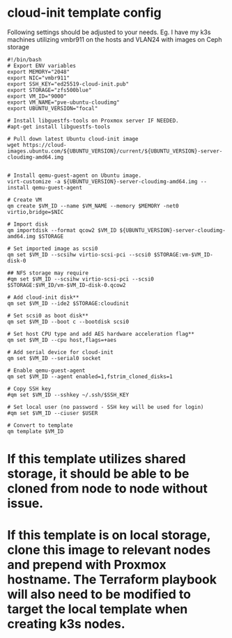 
# cloud-init template config
Following settings should be adjusted to your needs.
Eg. I have my k3s machines utilizing vmbr911 on the hosts and VLAN24 with images on Ceph storage

    #!/bin/bash
    # Export ENV variables
    export MEMORY="2048"
    export NIC="vmbr911"
    export SSH_KEY="ed25519-cloud-init.pub"
    export STORAGE="zfs500blue"
    export VM_ID="9000"
    export VM_NAME="pve-ubuntu-cloudimg"
    export UBUNTU_VERSION="focal"

    # Install libguestfs-tools on Proxmox server IF NEEDED.
    #apt-get install libguestfs-tools

    # Pull down latest Ubuntu cloud-init image
    wget https://cloud-images.ubuntu.com/${UBUNTU_VERSION}/current/${UBUNTU_VERSION}-server-cloudimg-amd64.img


    # Install qemu-guest-agent on Ubuntu image.
    virt-customize -a ${UBUNTU_VERSION}-server-cloudimg-amd64.img --install qemu-guest-agent
    
    # Create VM
    qm create $VM_ID --name $VM_NAME --memory $MEMORY -net0 virtio,bridge=$NIC
    
    # Import disk
    qm importdisk --format qcow2 $VM_ID ${UBUNTU_VERSION}-server-cloudimg-amd64.img $STORAGE 
 
    # Set imported image as scsi0
    qm set $VM_ID --scsihw virtio-scsi-pci --scsi0 $STORAGE:vm-$VM_ID-disk-0
   
    ## NFS storage may require
    #qm set $VM_ID --scsihw virtio-scsi-pci --scsi0 $STORAGE:$VM_ID/vm-$VM_ID-disk-0.qcow2
    
    # Add cloud-init disk**
    qm set $VM_ID --ide2 $STORAGE:cloudinit
    
    # Set scsi0 as boot disk**
    qm set $VM_ID --boot c --bootdisk scsi0

    # Set host CPU type and add AES hardware acceleration flag**
    qm set $VM_ID --cpu host,flags=+aes

    # Add serial device for cloud-init
    qm set $VM_ID --serial0 socket

    # Enable qemu-guest-agent
    qm set $VM_ID --agent enabled=1,fstrim_cloned_disks=1

    # Copy SSH key
    #qm set $VM_ID --sshkey ~/.ssh/$SSH_KEY

    # Set local user (no password - SSH key will be used for login)
    #qm set $VM_ID --ciuser $USER
    
    # Convert to template
    qm template $VM_ID

# If this template utilizes shared storage, it should be able to be cloned from node to node without issue.

# If this template is on local storage, clone this image to relevant nodes and prepend with Proxmox hostname. The Terraform playbook will also need to be modified to target the local template when creating k3s nodes.
